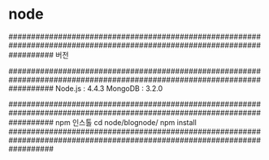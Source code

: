 # node

##########################################################################################################################
버전

##########################################################################################################################
Node.js : 4.4.3
MongoDB : 3.2.0

##########################################################################################################################
npm 인스톨
cd node/blognode/
npm install
##########################################################################################################################
 
